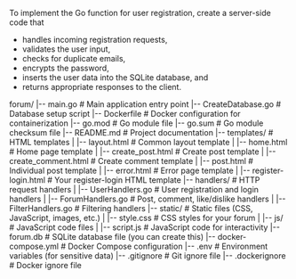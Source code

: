 To implement the Go function for user registration, create a server-side code that

- handles incoming registration requests,
- validates the user input,
- checks for duplicate emails,
- encrypts the password,
- inserts the user data into the SQLite database, and
- returns appropriate responses to the client.


forum/
|-- main.go                  # Main application entry point
|-- CreateDatabase.go        # Database setup script
|-- Dockerfile               # Docker configuration for containerization
|-- go.mod                   # Go module file
|-- go.sum                   # Go module checksum file
|-- README.md                # Project documentation
|-- templates/               # HTML templates
|   |-- layout.html          # Common layout template
|   |-- home.html            # Home page template
|   |-- create_post.html     # Create post template
|   |-- create_comment.html  # Create comment template
|   |-- post.html            # Individual post template
|   |-- error.html           # Error page template
|   |-- register-login.html  # Your register-login HTML template
|-- handlers/                # HTTP request handlers
|   |-- UserHandlers.go      # User registration and login handlers
|   |-- ForumHandlers.go     # Post, comment, like/dislike handlers
|   |-- FilterHandlers.go    # Filtering handlers
|-- static/                  # Static files (CSS, JavaScript, images, etc.)
|   |-- style.css            # CSS styles for your forum
|   |-- js/                  # JavaScript code files
|       |-- script.js        # JavaScript code for interactivity
|-- forum.db                 # SQLite database file (you can create this)
|-- docker-compose.yml       # Docker Compose configuration
|-- .env                     # Environment variables (for sensitive data)
|-- .gitignore               # Git ignore file
|-- .dockerignore            # Docker ignore file
